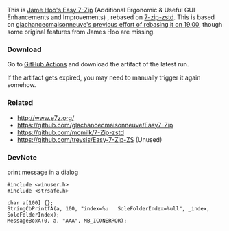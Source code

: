This is [Jame Hoo's Easy 7-Zip](http://www.e7z.org/) (Additional Ergonomic & Useful GUI Enhancements and Improvements) , rebased on [7-zip-zstd](https://github.com/mcmilk/7-Zip-zstd). This is based on [glachancecmaisonneuve's previous effort of rebasing it on 19.00](https://github.com/glachancecmaisonneuve/Easy7-Zip), though some original features from James Hoo are missing.

### Download

Go to [GitHub Actions](https://github.com/shunf4/Easy7-Zip-SF/actions) and download the artifact of the latest run.

If the artifact gets expired, you may need to manually trigger it again somehow.

### Related

- http://www.e7z.org/
- https://github.com/glachancecmaisonneuve/Easy7-Zip
- https://github.com/mcmilk/7-Zip-zstd
- https://github.com/treysis/Easy-7-Zip-ZS (Unused)

### DevNote

print message in a dialog

```
#include <winuser.h>
#include <strsafe.h>

char a[100] {};
StringCbPrintfA(a, 100, "index=%u   SoleFolderIndex=%ull", _index, SoleFolderIndex);
MessageBoxA(0, a, "AAA", MB_ICONERROR);
```
